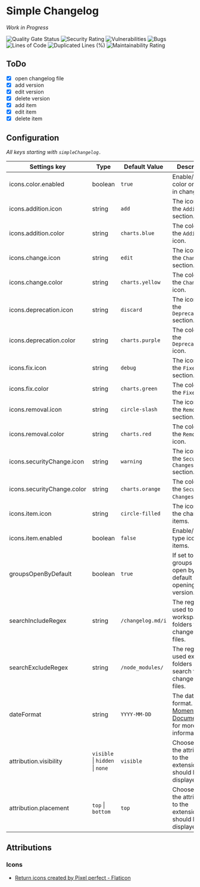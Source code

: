 # Simple Changelog

*Work in Progress*

<!-- project badges -->
![Quality Gate Status](https://sq.srv.tobiaswaelde.com/api/project_badges/measure?project=tobiaswaelde_vscode-simple-changelog_AYYNH-cHlG8PXLMOvYAo&metric=alert_status&token=7f170d74c3a50c043e1fe23a70a0fe864db95a72)
![Security Rating](https://sq.srv.tobiaswaelde.com/api/project_badges/measure?project=tobiaswaelde_vscode-simple-changelog_AYYNH-cHlG8PXLMOvYAo&metric=security_rating&token=7f170d74c3a50c043e1fe23a70a0fe864db95a72)
![Vulnerabilities](https://sq.srv.tobiaswaelde.com/api/project_badges/measure?project=tobiaswaelde_vscode-simple-changelog_AYYNH-cHlG8PXLMOvYAo&metric=vulnerabilities&token=7f170d74c3a50c043e1fe23a70a0fe864db95a72)
![Bugs](https://sq.srv.tobiaswaelde.com/api/project_badges/measure?project=tobiaswaelde_vscode-simple-changelog_AYYNH-cHlG8PXLMOvYAo&metric=bugs&token=7f170d74c3a50c043e1fe23a70a0fe864db95a72)
![Lines of Code](https://sq.srv.tobiaswaelde.com/api/project_badges/measure?project=tobiaswaelde_vscode-simple-changelog_AYYNH-cHlG8PXLMOvYAo&metric=ncloc&token=7f170d74c3a50c043e1fe23a70a0fe864db95a72)
![Duplicated Lines (%)](https://sq.srv.tobiaswaelde.com/api/project_badges/measure?project=tobiaswaelde_vscode-simple-changelog_AYYNH-cHlG8PXLMOvYAo&metric=duplicated_lines_density&token=7f170d74c3a50c043e1fe23a70a0fe864db95a72)
![Maintainability Rating](https://sq.srv.tobiaswaelde.com/api/project_badges/measure?project=tobiaswaelde_vscode-simple-changelog_AYYNH-cHlG8PXLMOvYAo&metric=sqale_rating&token=7f170d74c3a50c043e1fe23a70a0fe864db95a72)


## ToDo
- [x] open changelog file
- [x] add version
- [x] edit version
- [x] delete version
- [x] add item
- [x] edit item
- [x] delete item

## Configuration

*All keys starting with `simpleChangelog.`*

| Settings key               | Type                            | Default Value     | Description                                                                                                          |
| -------------------------- | ------------------------------- | ----------------- | -------------------------------------------------------------------------------------------------------------------- |
| icons.color.enabled        | boolean                         | `true`            | Enable/disable color on icons in changelog.                                                                          |
| icons.addition.icon        | string                          | `add`             | The icon for the `Additions` section.                                                                                |
| icons.addition.color       | string                          | `charts.blue`     | The color of the `Additions` icon.                                                                                   |
| icons.change.icon          | string                          | `edit`            | The icon for the `Changes` section.                                                                                  |
| icons.change.color         | string                          | `charts.yellow`   | The color of the `Changes` icon.                                                                                     |
| icons.deprecation.icon     | string                          | `discard`         | The icon for the `Deprecations` section.                                                                             |
| icons.deprecation.color    | string                          | `charts.purple`   | The color of the `Deprecations` icon.                                                                                |
| icons.fix.icon             | string                          | `debug`           | The icon for the `Fixes` section.                                                                                    |
| icons.fix.color            | string                          | `charts.green`    | The color of the `Fixes` icon.                                                                                       |
| icons.removal.icon         | string                          | `circle-slash`    | The icon for the `Removals` section.                                                                                 |
| icons.removal.color        | string                          | `charts.red`      | The color of the `Removals` icon.                                                                                    |
| icons.securityChange.icon  | string                          | `warning`         | The icon for the `Security Changes` section.                                                                         |
| icons.securityChange.color | string                          | `charts.orange`   | The color of the `Security Changes` icon.                                                                            |
| icons.item.icon            | string                          | `circle-filled`   | The icon for the changelog items.                                                                                    |
| icons.item.enabled         | boolean                         | `false`           | Enable/disable type icons on items.                                                                                  |
| groupsOpenByDefault        | boolean                         | `true`            | If set to `true`, groups are open by default when opening version.                                                   |
| searchIncludeRegex         | string                          | `/changelog.md/i` | The regex used to search workspace folders for changelog files.                                                      |
| searchExcludeRegex         | string                          | `/node_modules/`  | The regex used exlude folders in search for changelog files.                                                         |
| dateFormat                 | string                          | `YYYY-MM-DD`      | The date format. See [Moment.js Documentation](https://momentjs.com/docs/#/displaying/format/) for more information. |
| attribution.visibility     | `visible` \| `hidden` \| `none` | `visible`         | Choose how the attribution to the extension should be displayed.                                                     |
| attribution.placement      | `top` \| `bottom`               | `top`             | Choose where the attribution to the extension should be displayed.                                                   |


## Attributions
### Icons
- [Return icons created by Pixel perfect - Flaticon](https://www.flaticon.com/free-icons/return)